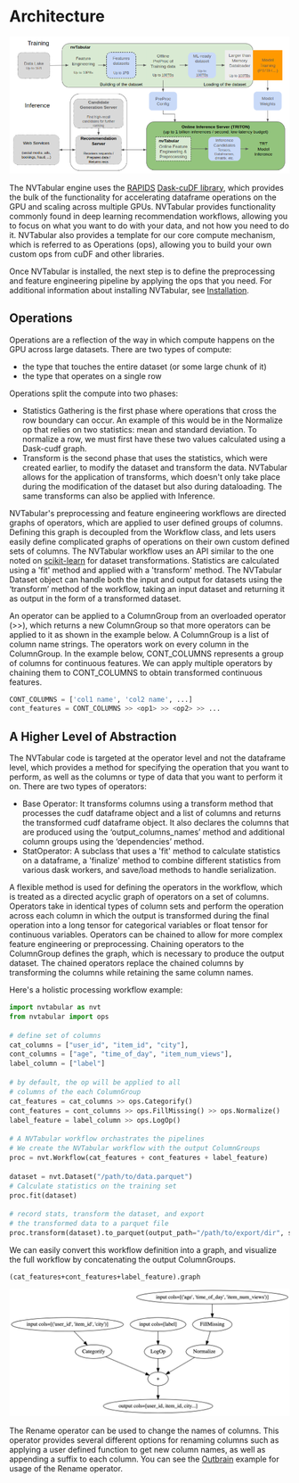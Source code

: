 Architecture
============

![NVTabular Workflow](/images/nvt_workflow.png)

The NVTabular engine uses the [RAPIDS](http://www.rapids.ai) [Dask-cuDF library](https://github.com/rapidsai/dask-cuda), which provides the bulk of the functionality for accelerating dataframe operations on the GPU and scaling across multiple GPUs. NVTabular provides functionality commonly found in deep learning recommendation workflows, allowing you to focus on what you want to do with your data, and not how you need to do it. NVTabular also provides a template for our core compute mechanism, which is referred to as Operations (ops), allowing you to build your own custom ops from cuDF and other libraries.

Once NVTabular is installed, the next step is to define the preprocessing and feature engineering pipeline by applying the ops that you need. For additional information about installing NVTabular, see [Installation](https://nvidia.github.io/NVTabular/main/Introduction.html#installation).

## Operations

Operations are a reflection of the way in which compute happens on the GPU across large datasets. There are two types of compute:

* the type that touches the entire dataset (or some large chunk of it)
* the type that operates on a single row

Operations split the compute into two phases:

* Statistics Gathering is the first phase where operations that cross the row boundary can occur. An example of this would be in the Normalize op that relies on two statistics: mean and standard deviation. To normalize a row, we must first have these two values calculated using a Dask-cudf graph.
* Transform is the second phase that uses the statistics, which were created earlier, to modify the dataset and transform the data. NVTabular allows for the application of transforms, which doesn't only take place during the modification of the dataset but also during dataloading. The same transforms can also be applied with Inference.

NVTabular's preprocessing and feature engineering workflows are directed graphs of operators, which are applied to user defined groups of columns. Defining this graph is decoupled from the Workflow class, and lets users easily define complicated graphs of operations on their own custom defined sets of columns. The NVTabular workflow uses an API similar to the one noted on [scikit-learn](https://scikit-learn.org/stable/data_transforms.html) for dataset transformations. Statistics are calculated using a 'fit' method and applied with a 'transform' method. The NVTabular Dataset object can handle both the input and output for datasets using the ‘transform’ method of the workflow, taking an input dataset and returning it as output in the form of a transformed dataset.

An operator can be applied to a ColumnGroup from an overloaded operator (>>), which returns a new ColumnGroup so that more operators can be applied to it as shown in the example below. A ColumnGroup is a list of column name strings. The operators work on every column in the ColumnGroup. In the example below, CONT_COLUMNS represents a group of columns for continuous features. We can apply multiple operators by chaining them to CONT_COLUMNS to obtain transformed continuous features.

```python
CONT_COLUMNS = ['col1 name', 'col2 name', ...]
cont_features = CONT_COLUMNS >> <op1> >> <op2> >> ...
```

## A Higher Level of Abstraction

The NVTabular code is targeted at the operator level and not the dataframe level, which provides a method for specifying the operation that you want to perform, as well as the columns or type of data that you want to perform it on. There are two types of operators:
* Base Operator: It transforms columns using a transform method that processes the cudf dataframe object and a list of columns and returns the transformed cudf dataframe object. It also declares the columns that are produced using the ‘output_columns_names’ method and additional column groups using the ‘dependencies’ method.
* StatOperator: A subclass that uses a 'fit' method to calculate statistics on a dataframe, a 'finalize' method to combine different statistics from various dask workers, and save/load methods to handle serialization.

A flexible method is used for defining the operators in the workflow, which is treated as a directed acyclic graph of operators on a set of columns. Operators take in identical types of column sets and perform the operation across each column in which the output is transformed during the final operation into a long tensor for categorical variables or float tensor for continuous variables. Operators can be chained to allow for more complex feature engineering or preprocessing. Chaining operators to the ColumnGroup defines the graph, which is necessary to produce the output dataset. The chained operators replace the chained columns by transforming the columns while retaining the same column names. 

Here's a holistic processing workflow example:

```python
import nvtabular as nvt
from nvtabular import ops

# define set of columns
cat_columns = ["user_id", "item_id", "city"],
cont_columns = ["age", "time_of_day", "item_num_views"],
label_column = ["label"]

# by default, the op will be applied to all
# columns of the each ColumnGroup
cat_features = cat_columns >> ops.Categorify()
cont_features = cont_columns >> ops.FillMissing() >> ops.Normalize()
label_feature = label_column >> ops.LogOp()

# A NVTabular workflow orchastrates the pipelines
# We create the NVTabular workflow with the output ColumnGroups
proc = nvt.Workflow(cat_features + cont_features + label_feature)

dataset = nvt.Dataset("/path/to/data.parquet")
# Calculate statistics on the training set
proc.fit(dataset)

# record stats, transform the dataset, and export
# the transformed data to a parquet file
proc.transform(dataset).to_parquet(output_path="/path/to/export/dir", shuffle=nvt.io.Shuffle.PER_WORKER)
```

We can easily convert this workflow definition into a graph, and visualize the full workflow by concatenating the output ColumnGroups.

```
(cat_features+cont_features+label_feature).graph
```
![NVTabular Workflow Graph](/images/nvt_workflow_graph.png)

The Rename operator can be used to change the names of columns. This operator provides several different options for renaming columns such as applying a user defined function to get new column names, as well as appending a suffix to each column. You can see the [Outbrain](https://github.com/NVIDIA/NVTabular/tree/new_api/examples/wnd_outbrain) example for usage of the Rename operator.
